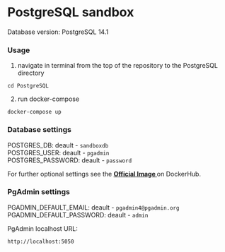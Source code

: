 # PostgreSQL sandbox

Database version: PostgreSQL 14.1


### Usage

1. navigate in terminal from the top of the repository to the PostgreSQL directory
```
cd PostgreSQL
```

2. run docker-compose
```
docker-compose up
```


### Database settings

POSTGRES_DB: deault - `sandboxdb`  
POSTGRES_USER: deault - `pgadmin`  
POSTGRES_PASSWORD: deault - `password`  

For further optional settings see the **[Official Image
](https://hub.docker.com/_/postgres)** on DockerHub.

### PgAdmin settings

PGADMIN_DEFAULT_EMAIL: deault - `pgadmin4@pgadmin.org`  
PGADMIN_DEFAULT_PASSWORD: deault - `admin`  

PgAdmin localhost URL:
```
http://localhost:5050
```
